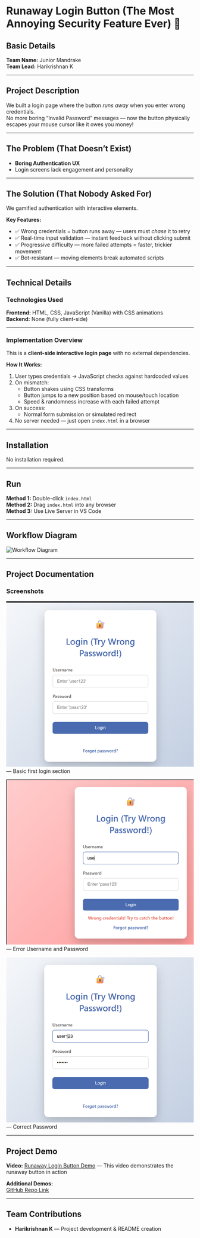 # Runaway Login Button (The Most Annoying Security Feature Ever) 🎯

## Basic Details
**Team Name:** Junior Mandrake  
**Team Lead:** Harikrishnan K  

---

## Project Description
We built a login page where the button *runs away* when you enter wrong credentials.  
No more boring “Invalid Password” messages — now the button physically escapes your mouse cursor like it owes you money!

---

## The Problem (That Doesn’t Exist)
- **Boring Authentication UX**
- Login screens lack engagement and personality

---

## The Solution (That Nobody Asked For)
We gamified authentication with interactive elements.

**Key Features:**
- ✅ Wrong credentials = button runs away — users must *chase* it to retry
- ✅ Real-time input validation — instant feedback without clicking submit
- ✅ Progressive difficulty — more failed attempts = faster, trickier movement
- ✅ Bot-resistant — moving elements break automated scripts

---

## Technical Details

### Technologies Used
**Frontend:** HTML, CSS, JavaScript (Vanilla) with CSS animations  
**Backend:** None (fully client-side)

---

### Implementation Overview
This is a **client-side interactive login page** with no external dependencies.

**How It Works:**
1. User types credentials → JavaScript checks against hardcoded values
2. On mismatch:
   - Button shakes using CSS transforms
   - Button jumps to a new position based on mouse/touch location
   - Speed & randomness increase with each failed attempt
3. On success:
   - Normal form submission or simulated redirect
4. No server needed — just open `index.html` in a browser

---

## Installation
No installation required.

---

## Run
**Method 1:** Double-click `index.html`  
**Method 2:** Drag `index.html` into any browser  
**Method 3:** Use Live Server in VS Code

---

## Workflow Diagram
![Workflow Diagram](https://github.com/Harikrishnankanjingattu/FUNLOGIN/blob/main/workflow-diagram.png)

---

## Project Documentation

### Screenshots
![Basic First Login Section](https://github.com/Harikrishnankanjingattu/FUNLOGIN/blob/main/Screenshot%202025-08-09%20013414.png) — Basic first login section

![Error Username and Password](https://github.com/Harikrishnankanjingattu/FUNLOGIN/blob/main/Screenshot%202025-08-09%20013426.png) — Error Username and Password

![Correct Password](https://github.com/Harikrishnankanjingattu/FUNLOGIN/blob/main/Screenshot%202025-08-09%20013514.png) — Correct Password

---

## Project Demo
**Video:** [Runaway Login Button Demo](https://github.com/Harikrishnankanjingattu/FUNLOGIN/blob/main/Screen%20Recording%202025-08-09%20001555.mp4) — This video demonstrates the runaway button in action

**Additional Demos:**  
[GitHub Repo Link](https://github.com/Harikrishnankanjingattu/FUNLOGIN/tree/main)

---

## Team Contributions
- **Harikrishnan K** — Project development & README creation
